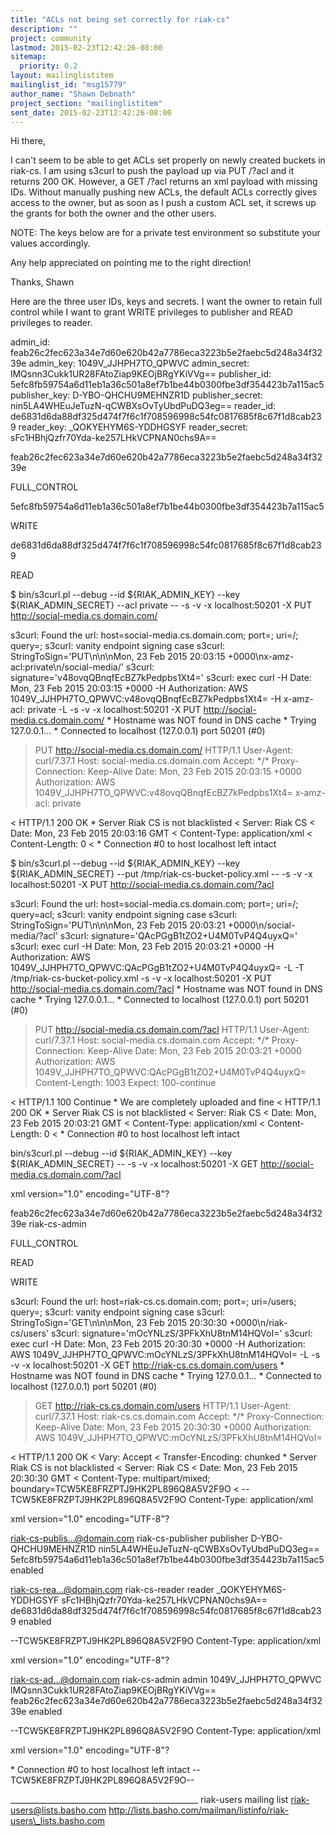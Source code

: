 ```yaml
---
title: "ACLs not being set correctly for riak-cs"
description: ""
project: community
lastmod: 2015-02-23T12:42:26-08:00
sitemap:
  priority: 0.2
layout: mailinglistitem
mailinglist_id: "msg15779"
author_name: "Shawn Debnath"
project_section: "mailinglistitem"
sent_date: 2015-02-23T12:42:26-08:00
---
```



Hi there,

I can't seem to be able to get ACLs set properly on newly created buckets in 
riak-cs. I am using s3curl to push the payload up via PUT /?acl and it returns 
200 OK. However, a GET /?acl returns an xml payload with missing IDs. Without 
manually pushing new ACLs, the default ACLs correctly gives access to the 
owner, but as soon as I push a custom ACL set, it screws up the grants for both 
the owner and the other users.

NOTE: The keys below are for a private test environment so substitute your 
values accordingly.

Any help appreciated on pointing me to the right direction!

Thanks,
Shawn



Here are the three user IDs, keys and secrets. I want the owner to retain full 
control while I want to grant WRITE privileges to publisher and READ privileges 
to reader.


 admin\_id: feab26c2fec623a34e7d60e620b42a7786eca3223b5e2faebc5d248a34f3239e
 admin\_key: 1049V\_JJHPH7TO\_QPWVC
 admin\_secret: lMQsnn3Cukk1UR28FAtoZiap9KEOjBRgYKiVVg==
 publisher\_id: 
5efc8fb59754a6d11eb1a36c501a8ef7b1be44b0300fbe3df354423b7a115ac5
 publisher\_key: D-YBO-QHCHU9MEHNZR1D
 publisher\_secret: nin5LA4WHEuJeTuzN-qCWBXsOvTyUbdPuDQ3eg==
 reader\_id: de6831d6da88df325d474f7f6c1f708596998c54fc0817685f8c67f1d8cab239
 reader\_key: \_QOKYEHYM6S-YDDHGSYF
 reader\_secret: sFc1HBhjQzfr70Yda-ke257LHkVCPNAN0chs9A==



feab26c2fec623a34e7d60e620b42a7786eca3223b5e2faebc5d248a34f3239e

FULL\_CONTROL



5efc8fb59754a6d11eb1a36c501a8ef7b1be44b0300fbe3df354423b7a115ac5

WRITE



de6831d6da88df325d474f7f6c1f708596998c54fc0817685f8c67f1d8cab239

READ




$ bin/s3curl.pl --debug --id ${RIAK\_ADMIN\_KEY} --key ${RIAK\_ADMIN\_SECRET} --acl 
private -- -s -v -x localhost:50201 -X PUT http://social-media.cs.domain.com/

s3curl: Found the url: host=social-media.cs.domain.com; port=; uri=/; query=;
s3curl: vanity endpoint signing case
s3curl: StringToSign='PUT\n\n\nMon, 23 Feb 2015 20:03:15 
+0000\nx-amz-acl:private\n/social-media/'
s3curl: signature='v48ovqQBnqfEcBZ7kPedpbs1Xt4='
s3curl: exec curl -H Date: Mon, 23 Feb 2015 20:03:15 +0000 -H Authorization: 
AWS 1049V\_JJHPH7TO\_QPWVC:v48ovqQBnqfEcBZ7kPedpbs1Xt4= -H x-amz-acl: private -L 
-s -v -x localhost:50201 -X PUT http://social-media.cs.domain.com/
\* Hostname was NOT found in DNS cache
\* Trying 127.0.0.1...
\* Connected to localhost (127.0.0.1) port 50201 (#0)
> PUT http://social-media.cs.domain.com/ HTTP/1.1
> User-Agent: curl/7.37.1
> Host: social-media.cs.domain.com
> Accept: \*/\*
> Proxy-Connection: Keep-Alive
> Date: Mon, 23 Feb 2015 20:03:15 +0000
> Authorization: AWS 1049V\_JJHPH7TO\_QPWVC:v48ovqQBnqfEcBZ7kPedpbs1Xt4=
> x-amz-acl: private
>
< HTTP/1.1 200 OK
\* Server Riak CS is not blacklisted
< Server: Riak CS
< Date: Mon, 23 Feb 2015 20:03:16 GMT
< Content-Type: application/xml
< Content-Length: 0
<
\* Connection #0 to host localhost left intact



$ bin/s3curl.pl --debug --id ${RIAK\_ADMIN\_KEY} --key ${RIAK\_ADMIN\_SECRET} 
--put /tmp/riak-cs-bucket-policy.xml -- -s -v -x localhost:50201 -X PUT 
http://social-media.cs.domain.com/?acl

s3curl: Found the url: host=social-media.cs.domain.com; port=; uri=/; query=acl;
s3curl: vanity endpoint signing case
s3curl: StringToSign='PUT\n\n\nMon, 23 Feb 2015 20:03:21 
+0000\n/social-media/?acl'
s3curl: signature='QAcPGgB1tZO2+U4M0TvP4Q4uyxQ='
s3curl: exec curl -H Date: Mon, 23 Feb 2015 20:03:21 +0000 -H Authorization: 
AWS 1049V\_JJHPH7TO\_QPWVC:QAcPGgB1tZO2+U4M0TvP4Q4uyxQ= -L -T 
/tmp/riak-cs-bucket-policy.xml -s -v -x localhost:50201 -X PUT 
http://social-media.cs.domain.com/?acl
\* Hostname was NOT found in DNS cache
\* Trying 127.0.0.1...
\* Connected to localhost (127.0.0.1) port 50201 (#0)
> PUT http://social-media.cs.domain.com/?acl HTTP/1.1
> User-Agent: curl/7.37.1
> Host: social-media.cs.domain.com
> Accept: \*/\*
> Proxy-Connection: Keep-Alive
> Date: Mon, 23 Feb 2015 20:03:21 +0000
> Authorization: AWS 1049V\_JJHPH7TO\_QPWVC:QAcPGgB1tZO2+U4M0TvP4Q4uyxQ=
> Content-Length: 1003
> Expect: 100-continue
>
< HTTP/1.1 100 Continue
\* We are completely uploaded and fine
< HTTP/1.1 200 OK
\* Server Riak CS is not blacklisted
< Server: Riak CS
< Date: Mon, 23 Feb 2015 20:03:21 GMT
< Content-Type: application/xml
< Content-Length: 0
<
\* Connection #0 to host localhost left intact



bin/s3curl.pl --debug --id ${RIAK\_ADMIN\_KEY} --key ${RIAK\_ADMIN\_SECRET} -- -s 
-v -x localhost:50201 -X GET http://social-media.cs.domain.com/?acl

xml version="1.0" encoding="UTF-8"?


feab26c2fec623a34e7d60e620b42a7786eca3223b5e2faebc5d248a34f3239e
riak-cs-admin







FULL\_CONTROL






READ






WRITE




s3curl: Found the url: host=riak-cs.cs.domain.com; port=; uri=/users; query=;
s3curl: vanity endpoint signing case
s3curl: StringToSign='GET\n\n\nMon, 23 Feb 2015 20:30:30 +0000\n/riak-cs/users'
s3curl: signature='mOcYNLzS/3PFkXhU8tnM14HQVoI='
s3curl: exec curl -H Date: Mon, 23 Feb 2015 20:30:30 +0000 -H Authorization: 
AWS 1049V\_JJHPH7TO\_QPWVC:mOcYNLzS/3PFkXhU8tnM14HQVoI= -L -s -v -x 
localhost:50201 -X GET http://riak-cs.cs.domain.com/users
\* Hostname was NOT found in DNS cache
\* Trying 127.0.0.1...
\* Connected to localhost (127.0.0.1) port 50201 (#0)
> GET http://riak-cs.cs.domain.com/users HTTP/1.1
> User-Agent: curl/7.37.1
> Host: riak-cs.cs.domain.com
> Accept: \*/\*
> Proxy-Connection: Keep-Alive
> Date: Mon, 23 Feb 2015 20:30:30 +0000
> Authorization: AWS 1049V\_JJHPH7TO\_QPWVC:mOcYNLzS/3PFkXhU8tnM14HQVoI=
>
< HTTP/1.1 200 OK
< Vary: Accept
< Transfer-Encoding: chunked
\* Server Riak CS is not blacklisted
< Server: Riak CS
< Date: Mon, 23 Feb 2015 20:30:30 GMT
< Content-Type: multipart/mixed; boundary=TCW5KE8FRZPTJ9HK2PL896Q8A5V2F9O
<
--TCW5KE8FRZPTJ9HK2PL896Q8A5V2F9O
Content-Type: application/xml


xml version="1.0" encoding="UTF-8"?


riak-cs-publis...@domain.com
riak-cs-publisher
publisher
D-YBO-QHCHU9MEHNZR1D
nin5LA4WHEuJeTuzN-qCWBXsOvTyUbdPuDQ3eg==
5efc8fb59754a6d11eb1a36c501a8ef7b1be44b0300fbe3df354423b7a115ac5
enabled


riak-cs-rea...@domain.com
riak-cs-reader
reader
\_QOKYEHYM6S-YDDHGSYF
sFc1HBhjQzfr70Yda-ke257LHkVCPNAN0chs9A==
de6831d6da88df325d474f7f6c1f708596998c54fc0817685f8c67f1d8cab239
enabled


--TCW5KE8FRZPTJ9HK2PL896Q8A5V2F9O
Content-Type: application/xml


xml version="1.0" encoding="UTF-8"?


riak-cs-ad...@domain.com
riak-cs-admin
admin
1049V\_JJHPH7TO\_QPWVC
lMQsnn3Cukk1UR28FAtoZiap9KEOjBRgYKiVVg==
feab26c2fec623a34e7d60e620b42a7786eca3223b5e2faebc5d248a34f3239e
enabled


--TCW5KE8FRZPTJ9HK2PL896Q8A5V2F9O
Content-Type: application/xml


xml version="1.0" encoding="UTF-8"?

\* Connection #0 to host localhost left intact
--TCW5KE8FRZPTJ9HK2PL896Q8A5V2F9O--

\_\_\_\_\_\_\_\_\_\_\_\_\_\_\_\_\_\_\_\_\_\_\_\_\_\_\_\_\_\_\_\_\_\_\_\_\_\_\_\_\_\_\_\_\_\_\_
riak-users mailing list
riak-users@lists.basho.com
http://lists.basho.com/mailman/listinfo/riak-users\_lists.basho.com

